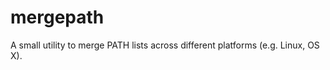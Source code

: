 mergepath
=========

A small utility to merge PATH lists across different platforms (e.g. Linux, OS X).
